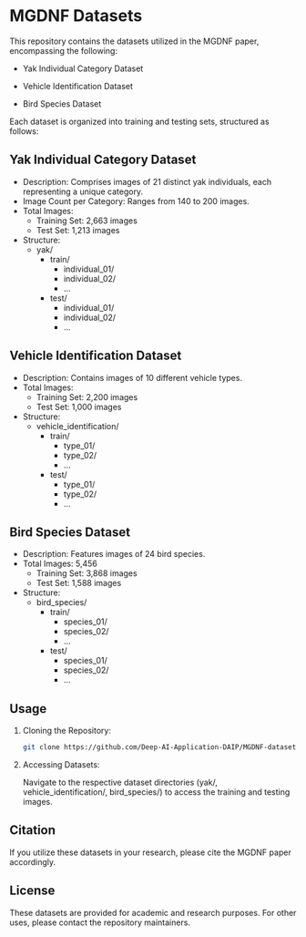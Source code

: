# MGDNF Datasets

This repository contains the datasets utilized in the MGDNF paper, encompassing the following:

- Yak Individual Category Dataset

- Vehicle Identification Dataset
- Bird Species Dataset

Each dataset is organized into training and testing sets, structured as follows:

## Yak Individual Category Dataset

- Description: Comprises images of 21 distinct yak individuals, each representing a unique category.
- Image Count per Category: Ranges from 140 to 200 images.
- Total Images:
  - Training Set: 2,663 images
  - Test Set: 1,213 images
- Structure:
  - yak/
    - train/
      - individual_01/
      - individual_02/
      - ...
    - test/
      - individual_01/
      - individual_02/
      - ...

## Vehicle Identification Dataset

- Description: Contains images of 10 different vehicle types.
- Total Images:
  - Training Set: 2,200 images
  - Test Set: 1,000 images
- Structure:
  - vehicle_identification/
    - train/
      - type_01/
      - type_02/
      - ...
    - test/
      - type_01/
      - type_02/
      - ...

## Bird Species Dataset

- Description: Features images of 24 bird species.
- Total Images: 5,456
  - Training Set: 3,868 images
  - Test Set: 1,588 images
- Structure:
  - bird_species/
    - train/
      - species_01/
      - species_02/
      - ...
    - test/
      - species_01/
      - species_02/
      - ...

## Usage

1. Cloning the Repository:

   ```bash
   git clone https://github.com/Deep-AI-Application-DAIP/MGDNF-datasets.git
   ```

2. Accessing Datasets:

   Navigate to the respective dataset directories (yak/, vehicle_identification/, bird_species/) to access the training and testing images.

## Citation

If you utilize these datasets in your research, please cite the MGDNF paper accordingly.

## License

These datasets are provided for academic and research purposes. For other uses, please contact the repository maintainers.